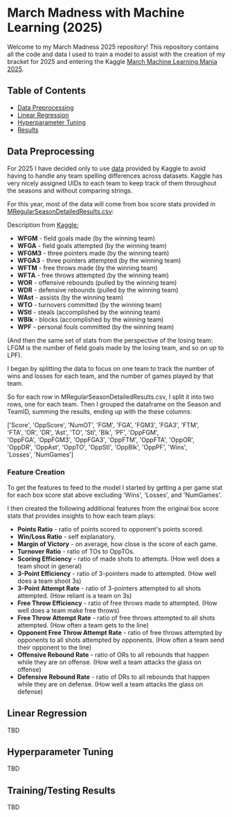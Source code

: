 # March Madness with Machine Learning (2025)

Welcome to my March Madness 2025 repository! This repository contains all the code and data I used to train a model to assist with the creation of my bracket for 2025 and entering the Kaggle [March Machine Learning Mania 2025](https://www.kaggle.com/competitions/march-machine-learning-mania-2025/).

## Table of Contents

- [Data Preprocessing](#data-preprocessing)
- [Linear Regression](#linear-regression)
- [Hyperparameter Tuning](#hyperparameter-tuning)
- [Results](#results)

## Data Preprocessing
For 2025 I have decided only to use [data](https://www.kaggle.com/competitions/march-machine-learning-mania-2025/data) provided by Kaggle to avoid having to handle any team spelling differences across datasets. Kaggle has very nicely assigned UIDs to each team to keep track of them throughout the seasons and without comparing strings.

For this year, most of the data will come from box score stats provided in [MRegularSeasonDetailedResults.csv](/data/men%20data/MRegularSeasonDetailedResults.csv):

Description from [Kaggle:](https://www.kaggle.com/competitions/march-machine-learning-mania-2025/data)
- **WFGM** - field goals made (by the winning team)
- **WFGA** - field goals attempted (by the winning team)
- **WFGM3** - three pointers made (by the winning team)
- **WFGA3** - three pointers attempted (by the winning team)
- **WFTM** - free throws made (by the winning team)
- **WFTA** - free throws attempted (by the winning team)
- **WOR** - offensive rebounds (pulled by the winning team)
- **WDR** - defensive rebounds (pulled by the winning team)
- **WAst** - assists (by the winning team)
- **WTO** - turnovers committed (by the winning team)
- **WStl** - steals (accomplished by the winning team)
- **WBlk** - blocks (accomplished by the winning team)
- **WPF** - personal fouls committed (by the winning team)

(And then the same set of stats from the perspective of the losing team: LFGM is the number of field goals made by the losing team, and so on up to LPF).

I began by splitting the data to focus on one team to track the number of wins and losses for each team, and the number of games played by that team.

So for each row in MRegularSeasonDetailedResults.csv, I split it into two rows, one for each team. Then I grouped the dataframe on the Season and TeamID, summing the results, ending up with the these columns:<br>

['Score', 'OppScore', 'NumOT', 'FGM', 'FGA', 'FGM3', 'FGA3', 'FTM',<br>
       'FTA', 'OR', 'DR', 'Ast', 'TO', 'Stl', 'Blk', 'PF', 'OppFGM',<br>
       'OppFGA', 'OppFGM3', 'OppFGA3', 'OppFTM', 'OppFTA', 'OppOR',<br>
       'OppDR', 'OppAst', 'OppTO', 'OppStl', 'OppBlk', 'OppPF', 'Wins',<br>
       'Losses', 'NumGames']

### Feature Creation
To get the features to feed to the model I started by getting a per game stat for each box score stat above excluding 'Wins', 'Losses', and 'NumGames'.

I then created the following additional features from the original box score stats that provides insights to how each team plays:
- **Points Ratio** - ratio of points scored to opponent's points scored.
- **Win/Loss Ratio** - self explanatory.
- **Margin of Victory** - on average, how close is the score of each game.
- **Turnover Ratio** - ratio of TOs to OppTOs.
- **Scoring Efficiency** - ratio of made shots to attempts. (How well does a team shoot in general)
- **3-Point Efficiency** - ratio of 3-pointers made to attempted. (How well does a team shoot 3s)
- **3-Point Attempt Rate** - ratio of 3-pointers attempted to all shots attempted. (How reliant is a team on 3s)
- **Free Throw Efficiency** - ratio of free throws made to attempted. (How well does a team make free throws)
- **Free Throw Attempt Rate** - ratio of free throws attempted to all shots attempted. (How often a team gets to the line)
- **Opponent Free Throw Attempt Rate** - ratio of free throws attempted by opponents to all shots attempted by opponents. (How often a team send their opponent to the line)
- **Offensive Rebound Rate** - ratio of ORs to all rebounds that happen while they are on offense. (How well a team attacks the glass on offense)
- **Defensive Rebound Rate** - ratio of DRs to all rebounds that happen while they are on defense. (How well a team attacks the glass on defense)

## Linear Regression
TBD

## Hyperparameter Tuning
TBD

## Training/Testing Results
TBD

